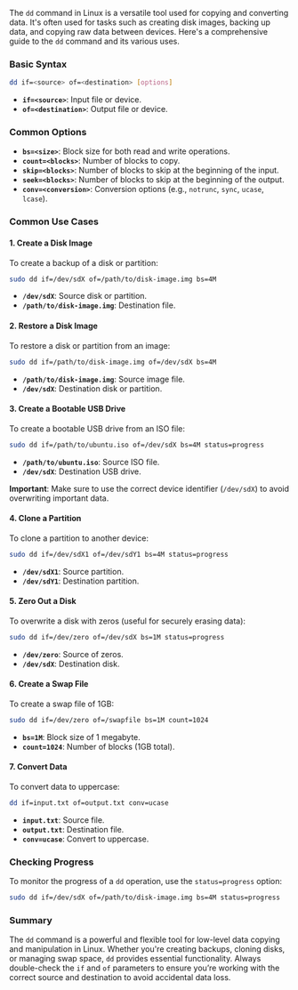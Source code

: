 The `dd` command in Linux is a versatile tool used for copying and converting data. It's often used for tasks such as creating disk images, backing up data, and copying raw data between devices. Here's a comprehensive guide to the `dd` command and its various uses.

### Basic Syntax

```sh
dd if=<source> of=<destination> [options]
```

- **`if=<source>`**: Input file or device.
- **`of=<destination>`**: Output file or device.

### Common Options

- **`bs=<size>`**: Block size for both read and write operations.
- **`count=<blocks>`**: Number of blocks to copy.
- **`skip=<blocks>`**: Number of blocks to skip at the beginning of the input.
- **`seek=<blocks>`**: Number of blocks to skip at the beginning of the output.
- **`conv=<conversion>`**: Conversion options (e.g., `notrunc`, `sync`, `ucase`, `lcase`).

### Common Use Cases

#### 1. **Create a Disk Image**

To create a backup of a disk or partition:

```sh
sudo dd if=/dev/sdX of=/path/to/disk-image.img bs=4M
```

- **`/dev/sdX`**: Source disk or partition.
- **`/path/to/disk-image.img`**: Destination file.

#### 2. **Restore a Disk Image**

To restore a disk or partition from an image:

```sh
sudo dd if=/path/to/disk-image.img of=/dev/sdX bs=4M
```

- **`/path/to/disk-image.img`**: Source image file.
- **`/dev/sdX`**: Destination disk or partition.

#### 3. **Create a Bootable USB Drive**

To create a bootable USB drive from an ISO file:

```sh
sudo dd if=/path/to/ubuntu.iso of=/dev/sdX bs=4M status=progress
```

- **`/path/to/ubuntu.iso`**: Source ISO file.
- **`/dev/sdX`**: Destination USB drive.

**Important**: Make sure to use the correct device identifier (`/dev/sdX`) to avoid overwriting important data.

#### 4. **Clone a Partition**

To clone a partition to another device:

```sh
sudo dd if=/dev/sdX1 of=/dev/sdY1 bs=4M status=progress
```

- **`/dev/sdX1`**: Source partition.
- **`/dev/sdY1`**: Destination partition.

#### 5. **Zero Out a Disk**

To overwrite a disk with zeros (useful for securely erasing data):

```sh
sudo dd if=/dev/zero of=/dev/sdX bs=1M status=progress
```

- **`/dev/zero`**: Source of zeros.
- **`/dev/sdX`**: Destination disk.

#### 6. **Create a Swap File**

To create a swap file of 1GB:

```sh
sudo dd if=/dev/zero of=/swapfile bs=1M count=1024
```

- **`bs=1M`**: Block size of 1 megabyte.
- **`count=1024`**: Number of blocks (1GB total).

#### 7. **Convert Data**

To convert data to uppercase:

```sh
dd if=input.txt of=output.txt conv=ucase
```

- **`input.txt`**: Source file.
- **`output.txt`**: Destination file.
- **`conv=ucase`**: Convert to uppercase.

### Checking Progress

To monitor the progress of a `dd` operation, use the `status=progress` option:

```sh
sudo dd if=/dev/sdX of=/path/to/disk-image.img bs=4M status=progress
```

### Summary

The `dd` command is a powerful and flexible tool for low-level data copying and manipulation in Linux. Whether you're creating backups, cloning disks, or managing swap space, `dd` provides essential functionality. Always double-check the `if` and `of` parameters to ensure you’re working with the correct source and destination to avoid accidental data loss.
